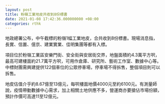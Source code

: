 ```yaml
---
layout: post
title: 粉嶺工業地皮共收到8份標書
date: 2021-01-08 17:42:36.000000000 +08:00
categories: rthk
---
```


地政總署公布，中午截標的粉嶺1幅工業地皮，合共收到8份標書。現場消息指，長實、信置、億京、建業實業、佳明集團等都有入標。

項目位於粉嶺工業區安樂門街、安全街與安居街交界，地盤面積約4.3萬平方呎，最高可建樓面約21.7萬平方呎，可用作倉庫、研究所、藝術工作室、數據中心等。中標財團需興建提供122個車位的公眾停車場，停車場不得拆售，整個項目則可以拆售。

地皮估值介乎約8.67億至13億元，每呎樓面地價4000元至約6100元。有測量師說，疫情帶動數據中心需求，加上相關土地供應不多，營運商亦要搶佔市場份額，預計作價可高達11至12億元。
